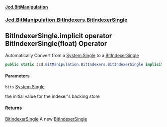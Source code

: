 #### [Jcd.BitManipulation](index.md 'index')

### [Jcd.BitManipulation.BitIndexers](Jcd.BitManipulation.BitIndexers.md 'Jcd.BitManipulation.BitIndexers').[BitIndexerSingle](Jcd.BitManipulation.BitIndexers.BitIndexerSingle.md 'Jcd.BitManipulation.BitIndexers.BitIndexerSingle')

## BitIndexerSingle.implicit operator BitIndexerSingle(float) Operator

Automatically Convert from a [System.Single](https://docs.microsoft.com/en-us/dotnet/api/System.Single 'System.Single')
to
a [BitIndexerSingle](Jcd.BitManipulation.BitIndexers.BitIndexerSingle.md 'Jcd.BitManipulation.BitIndexers.BitIndexerSingle')

```csharp
public static Jcd.BitManipulation.BitIndexers.BitIndexerSingle implicit operator BitIndexerSingle(float bits);
```

#### Parameters

<a name='Jcd.BitManipulation.BitIndexers.BitIndexerSingle.op_ImplicitJcd.BitManipulation.BitIndexers.BitIndexerSingle(float).bits'></a>

`bits` [System.Single](https://docs.microsoft.com/en-us/dotnet/api/System.Single 'System.Single')

the initial value for the indexer's backing store

#### Returns

[BitIndexerSingle](Jcd.BitManipulation.BitIndexers.BitIndexerSingle.md 'Jcd.BitManipulation.BitIndexers.BitIndexerSingle')
A
new [BitIndexerSingle](Jcd.BitManipulation.BitIndexers.BitIndexerSingle.md 'Jcd.BitManipulation.BitIndexers.BitIndexerSingle')